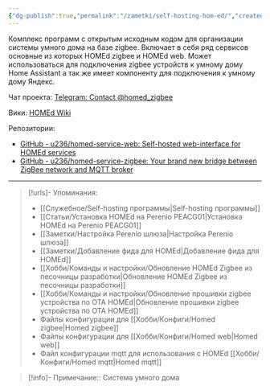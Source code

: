 ```yaml
---
{"dg-publish":true,"permalink":"/zametki/self-hosting-hom-ed/","created":"2024-07-04 15:44","updated":"2024-09-24T23:17:14+03:00"}
---
```


Комплекс программ с открытым исходным кодом для организации системы умного дома на базе zigbee. Включает в себя ряд сервисов основные из которых HOMEd zigbee и HOMEd web. Может использоваться для подключения zigbee устройств к умному дому Home Assistant а так же имеет компоненту для подключения к умному дому Яндекс.

Чат проекта: [Telegram: Contact @homed\_zigbee](https://t.me/homed_zigbee)

Вики: [HOMEd Wiki](https://wiki.homed.dev)

Репозитории:
- [GitHub - u236/homed-service-web: Self-hosted web-interface for HOMEd services](https://github.com/u236/homed-service-web)
- [GitHub - u236/homed-service-zigbee: Your brand new bridge between ZigBee network and MQTT broker](https://github.com/u236/homed-service-zigbee)

---
> [!urls]- Упоминания:
> - [[Служебное/Self-hosting программы\|Self-hosting программы]]
> - [[Статьи/Установка HOMEd на Perenio PEACG01\|Установка HOMEd на Perenio PEACG01]]
> - [[Заметки/Настройка Perenio шлюза\|Настройка Perenio шлюза]]
> - [[Заметки/Добавление фида для HOMEd\|Добавление фида для HOMEd]]
> - [[Хобби/Команды и настройки/Обновление HOMEd Zigbee из песочницы разработки\|Обновление HOMEd Zigbee из песочницы разработки]]
> - [[Хобби/Команды и настройки/Обновление прошивки zigbee устройства по OTA HOMEd\|Обновление прошивки zigbee устройства по OTA HOMEd]]
> - Файлы конфигурации для [[Хобби/Конфиги/Homed zigbee\|Homed zigbee]]
> - Файлы конфигурации для [[Хобби/Конфиги/Homed web\|Homed web]]
> - Файл конфигурации mqtt для использования с HOMEd [[Хобби/Конфиги/Homed mqtt\|Homed mqtt]]
> 

> [!info]-
> Примечание:: Система умного дома
